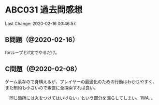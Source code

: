 # ABC031 過去問感想

Last Change: 2020-02-16 00:46:57.

## B問題（@2020-02-16）

forループとif文でやるだけ。

## C問題（@2020-02-08）

ゲーム系なので身構えるが、プレイヤーの最適化のための行動はわかりやすく、
また制約も小さいので素直に全探索すれば良い。

「同じ箇所には丸をつけてはいけない」という部分を漏らしてしまい、1WA。。

